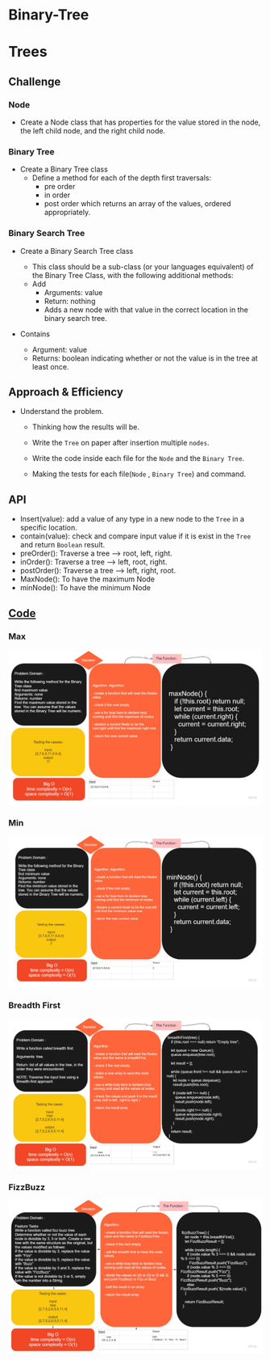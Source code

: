 # Binary-Tree

# Trees
<!-- Short summary or background information -->

## Challenge
<!-- Description of the challenge -->
### Node

- Create a Node class that has properties for the value stored in the node, the left child node, and the right child node.

### Binary Tree

- Create a Binary Tree class
  - Define a method for each of the depth first traversals:
    - pre order
    - in order
    - post order which returns an array of the values, ordered appropriately.

### Binary Search Tree

- Create a Binary Search Tree class

  - This class should be a sub-class (or your languages equivalent) of the Binary Tree Class, with the following additional methods:
  - Add
    - Arguments: value
    - Return: nothing
    - Adds a new node with that value in the correct location in the binary search tree.

- Contains
  - Argument: value
  - Returns: boolean indicating whether or not the value is in the tree at least once.

## Approach & Efficiency
<!-- What approach did you take? Why? What is the Big O space/time for this approach? -->

- Understand the problem.

  - Thinking how the results will be.

  - Write the `Tree` on paper after insertion multiple `nodes`.

  - Write the code inside each file for the `Node` and the `Binary Tree`.

  - Making the tests for each file(`Node` , `Binary Tree`) and command.

## API
<!-- Description of each method publicly available in each of your trees -->

- Insert(value): add a value of any type in a new node to the `Tree` in a specific location.
- contain(value): check and compare input value if it is exist in the `Tree` and return `Boolean` result.
- preOrder(): Traverse a tree --> root, left, right.
- inOrder(): Traverse a tree --> left, root, right.
- postOrder(): Traverse a tree --> left, right, root.
- MaxNode(): To have the maximum Node
- minNode(): To have the minimum Node

## [Code](../Binary-Tree/)

### Max

![Max Tree](./assets/maxNode.jpg)

### Min

![Min Tree](./assets/minNode.jpg)

### Breadth First

![Min Tree](./assets/breadthFirst.jpg)

### FizzBuzz

![FizzBuzz Tree](./assets/fizzBuzz.jpg)

